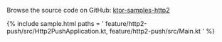 [//]: # (title: HTTP/2)
[//]: # (category: samples)
[//]: # (permalink: /samples/feature/http2.html)
[//]: # (caption: Example of Enabling HTTP/2 Support)
[//]: # (redirect_from: redirect_from)
[//]: # (- /samples/http2.html: - /samples/http2.html)

Browse the source code on GitHub: [ktor-samples-http2](https://github.com/ktorio/ktor-samples/blob/master/feature/http2-push)

{% include sample.html paths = '
    feature/http2-push/src/Http2PushApplication.kt,
    feature/http2-push/src/Main.kt
' %}